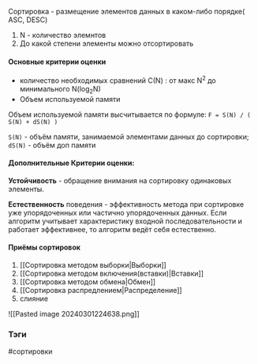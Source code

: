 
Сортировка - размещение элементов данных в каком-либо порядке( ASC, DESC)

1. N - количество элемнтов
2. До какой степени элементы можно отсортировать


#### Основные критерии оценки
- количество необходимых сравнений С(N) : от макс N<sup>2</sup> до  минимального N(log<sub>2</sub>N) 
- Объем используемой памяти


Объем используемой памяти высчитывается по формуле:
`F = S(N) / ( S(N) + dS(N) )`

`S(N)` - объём памяти, занимаемой элементами данных до сортировки;
`dS(N)` - объём доп памяти

   
#### Дополнительные Критерии оценки:

**Устойчивость** - обращение внимания на сортировку одинаковых элементы.

**Естественность**   поведения - эффективность метода при сортировке уже упорядоченных или частично упорядоченных данных.  Если алгоритм учитывает характеристику входной последовательности и работает эффективнее, то алгоритм ведёт себя естественно.



#### Приёмы сортировок

1. [[Сортировка методом выборки|Выборки]]
2. [[Сортировка методом включения(вставки)|Вставки]]
3. [[Сортировка методом обмена|Обмен]]
4. [[Сортировка распредлением|Распределение]]
5. слияние

![[Pasted image 20240301224638.png]]





### Тэги

#сортировки
